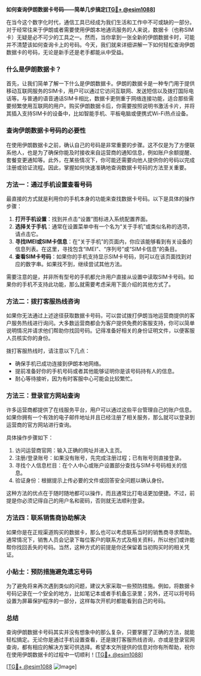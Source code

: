 **如何查询伊朗数据卡号码——简单几步搞定[[TG💪+ @esim1088](https://t.me/s/esim1088)]**

在当今这个数字化时代，通信工具已经成为我们生活和工作中不可或缺的一部分。对于经常往来于伊朗或者需要使用伊朗本地通讯服务的人来说，数据卡（也称SIM卡）无疑是必不可少的工具之一。然而，当你拿到一张全新的伊朗数据卡时，可能并不清楚该如何查询卡上的号码。今天，我们就来详细讲解一下如何轻松查询伊朗数据卡的号码，无论是新手还是老手都能从中受益。

### 什么是伊朗数据卡？

首先，让我们简单了解一下什么是伊朗数据卡。伊朗的数据卡是一种专门用于提供移动互联网服务的SIM卡，用户可以通过它访问互联网、发送短信以及拨打国际电话等。与普通的语音通话SIM卡相比，数据卡更侧重于网络连接功能，适合那些需要频繁使用互联网的用户。购买伊朗数据卡后，你需要按照说明书激活卡片，并将其插入支持SIM卡的设备中，比如智能手机、平板电脑或便携式Wi-Fi热点设备。

### 查询伊朗数据卡号码的必要性

在使用伊朗数据卡之前，确认自己的号码是非常重要的步骤。这不仅是为了方便联系他人，也是为了确保你能及时接收来自运营商的通知信息，例如账户余额提醒、套餐变更通知等。此外，在某些情况下，你可能还需要向他人提供你的号码以完成注册或验证流程。因此，掌握如何快速准确地查询数据卡号码的方法至关重要。

### 方法一：通过手机设置查看号码

最直接的方式就是利用你的手机本身的功能来查找数据卡号码。以下是具体的操作步骤：

1. **打开手机设置**：找到并点击“设置”图标进入系统配置界面。
2. **选择关于手机**：通常在设置菜单中有一个名为“关于手机”或类似名称的选项，请点击它。
3. **寻找IMEI或SIM卡信息**：在“关于手机”的页面内，你应该能够看到有关设备的信息列表。在这里，寻找包含“IMEI”、“序列号”或“SIM卡信息”的条目。
4. **查看SIM卡号码**：如果你的手机支持显示SIM卡号码，则可以在该页面找到对应的数字串。如果找不到，继续尝试其他方法。

需要注意的是，并非所有型号的手机都允许用户直接从设置中读取SIM卡号码。如果你的手机不支持此功能，那么就需要考虑采用下面介绍的其他方式了。

### 方法二：拨打客服热线咨询

如果你无法通过上述途径获取数据卡号码，可以尝试拨打伊朗当地运营商提供的客户服务热线进行询问。大多数运营商都会为客户提供免费的客服支持，你可以简单说明情况并请求他们帮助你找回号码。记得准备好相关的身份证明文件，以便客服人员核实你的身份。

拨打客服热线时，请注意以下几点：
- 确保手机已成功连接到伊朗本地网络。
- 提前准备好你的手机号码或者其他能够证明你是该号码持有人的信息。
- 耐心等待接听，因为有时客服中心可能会比较繁忙。

### 方法三：登录官方网站查询

许多运营商都提供了在线服务平台，用户可以通过这些平台管理自己的账户信息。如果你拥有一个有效的电子邮件地址并且已经注册了相关服务，那么就可以登录到运营商的官方网站进行查询。

具体操作步骤如下：
1. 访问运营商官网：输入正确的网址并进入主页。
2. 注册/登录账号：如果没有账号，先完成注册过程；已有账号则直接登录。
3. 寻找个人信息栏目：在个人中心或账户设置部分查找与SIM卡号码相关的信息。
4. 验证身份：根据提示上传必要的文件或回答安全问题以确认身份。

这种方法的优点在于随时随地都可以操作，而且通常比打电话更加便捷。不过，前提是你必须记得自己的用户名和密码，否则就无法顺利登录。

### 方法四：联系销售商协助解决

如果你是在正规渠道购买的数据卡，那么也可以考虑联系当时的销售商寻求帮助。通常情况下，销售人员会记录下每位客户的联系方式及相关资料，所以他们或许能帮你找回丢失的号码。当然，这种方式的前提是你还保留着当初购买时的相关凭证。

### 小贴士：预防措施避免遗忘号码

为了避免将来再次遇到类似的问题，建议大家采取一些预防措施。例如，将数据卡号码记录在一个安全的地方，比如笔记本或者手机备忘录里；另外，还可以将号码设置为屏幕保护程序的一部分，这样每次开机时都能看到自己的号码。

### 总结

查询伊朗数据卡号码其实并没有想象中的那么复杂，只要掌握了正确的方法，就能轻松搞定。无论你是通过手机设置查看，还是拨打客服热线咨询，亦或是登录官网查询，都有相应的解决方案可供选择。希望本文所提供的信息对你有所帮助，祝你在使用伊朗数据卡的过程中一切顺利！[[TG💪+ @esim1088](https://t.me/s/esim1088)]

[[TG💪+ @esim1088](https://t.me/s/esim1088) ![Image](https://i.postimg.cc/4NQfJmqS/Snipaste-2025-05-13-00-14-12.png)]